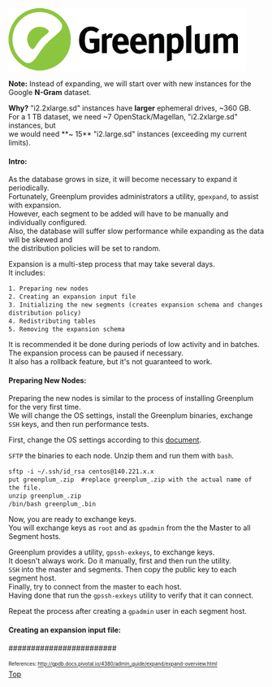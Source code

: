 ![Greenplum](https://github.com/syuja/GreenPlumSetup/blob/master/img/greenplum-logo.png)
<a id='top'></a>


**Note:** Instead of expanding, we will start over with new instances for the  
Google **N-Gram** dataset.  

**Why?** "i2.2xlarge.sd" instances have **larger** ephemeral drives, ~360 GB.   
For a 1 TB dataset, we need ~7 OpenStack/Magellan, "i2.2xlarge.sd" instances, but  
we would need **~ 15** "i2.large.sd" instances (exceeding my current limits).   
 

#### Intro:  
As the database grows in size, it will become necessary to expand it periodically.   
Fortunately, Greenplum provides administrators a utility, `gpexpand`, to assist with expansion.   
However, each segment to be added will have to be manually and individually configured.   
Also, the database will suffer slow performance while expanding as the data will be skewed and   
the distribution policies will be set to random.   

Expansion is a multi-step process that may take several days.   
It includes:    

    1. Preparing new nodes   
    2. Creating an expansion input file   
    3. Initializing the new segments (creates expansion schema and changes distribution policy)   
    4. Redistributing tables   
    5. Removing the expansion schema   

It is recommended it be done during periods of low activity and in batches.    
The expansion process can be paused if necessary.   
It also has a rollback feature, but it's not guaranteed to work.   


#### Preparing New Nodes:   
Preparing the new nodes is similar to the process of installing Greenplum for the very first time.   
We will change the OS settings, install the Greenplum binaries, exchange `SSH` keys, and then run performance tests.   

First, change the OS settings according to this [document](https://github.com/syuja/GreenPlumSetup/blob/master/inst/Installation_Recap.md).   


`SFTP` the binaries to each node.  Unzip them and run them with `bash`.  

    sftp -i ~/.ssh/id_rsa centos@140.221.x.x   
    put greenplum_.zip  #replace greenplum_.zip with the actual name of the file.  
    unzip greenplum_.zip   
    /bin/bash greenplum_.bin   

Now, you are ready to exchange keys.   
You will exchange keys as `root` and as `gpadmin` from the the Master to all Segment hosts.    

Greenplum provides a utility, `gpssh-exkeys`, to exchange keys.   
It doesn't always work. Do it manually, first and then run the utility.  
`SSH` into the master and segments.  Then copy the public key to each segment host.    
Finally, try to connect from the master to each host.   
Having done that run the `gpssh-exkeys` utility to verify that it can connect.    

Repeat the process after creating a `gpadmin` user in each segment host.    




#### Creating an expansion input file:   
########################





<sub><sup> References: http://gpdb.docs.pivotal.io/4380/admin_guide/expand/expand-overview.html </sub></sup>  
[Top](#top)   
